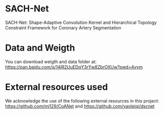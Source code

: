 # SACH-Net
SACH-Net: Shape-Adaptive Convolution Kernel and Hierarchical Topology Constraint Framework for Coronary Artery Segmentation
# Data and Weigth
You can download weigth and data folder at: https://pan.baidu.com/s/14jR2UuEDqY3rYw8ZbrOXUw?pwd=4vym 
# External resources used
We acknowledge the use of the following external resources in this project:
https://github.com/mj129/CoANet
and
https://github.com/yaoleiqi/dscnet
